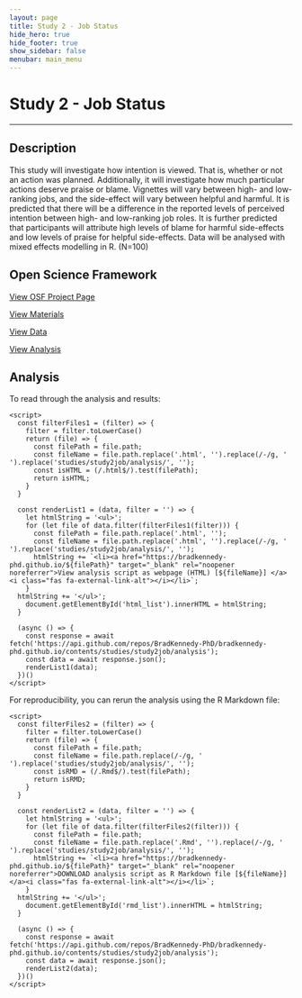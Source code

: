 ```yaml
---
layout: page
title: Study 2 - Job Status
hide_hero: true
hide_footer: true
show_sidebar: false
menubar: main_menu
---
```

# Study 2 - Job Status

***

## Description
This study will investigate how intention is viewed. That is, whether or not an action was planned. Additionally, it will investigate how much particular actions deserve praise or blame.
Vignettes will vary between high- and low-ranking jobs, and the side-effect will vary between helpful and harmful.
It is predicted that there will be a difference in the reported levels of perceived intention between high- and low-ranking job roles. 
It is further predicted that participants will attribute high levels of blame for harmful side-effects and low levels of praise for helpful side-effects.
Data will be analysed with mixed effects modelling in R. (N=100)

## Open Science Framework
<a href="https://osf.io/kncea/" target="_blank" rel="noopener noreferrer">View OSF Project Page <i class="fas fa-external-link-alt"></i></a>

<a href="https://osf.io/pybv4/" class="button is-primary" target="_blank" rel="noopener noreferrer">View Materials <i class="fas fa-external-link-alt"></i></a>

<a href="https://osf.io/gz5yd/" class="button is-primary" target="_blank" rel="noopener noreferrer">View Data <i class="fas fa-external-link-alt"></i></a>

<a href="https://osf.io/dp5fm/" class="button is-primary" target="_blank" rel="noopener noreferrer">View Analysis <i class="fas fa-external-link-alt"></i></a>

<html>
    <div>
      <h2>Analysis</h2>
      <p>To read through the analysis and results:</p>
      <ul id="html_list">
      </ul>
    </div>
    
    <script>
      const filterFiles1 = (filter) => {
        filter = filter.toLowerCase()
        return (file) => {
          const filePath = file.path;
          const fileName = file.path.replace('.html', '').replace(/-/g, ' ').replace('studies/study2job/analysis/', '');
          const isHTML = (/.html$/).test(filePath);
          return isHTML;
        }
      }
      
      const renderList1 = (data, filter = '') => {
        let htmlString = '<ul>';
        for (let file of data.filter(filterFiles1(filter))) {
          const filePath = file.path.replace('.html', '');
          const fileName = file.path.replace('.html', '').replace(/-/g, ' ').replace('studies/study2job/analysis/', '');
          htmlString += `<li><a href="https://bradkennedy-phd.github.io/${filePath}" target="_blank" rel="noopener noreferrer">View analysis script as webpage (HTML) [${fileName}] </a><i class="fas fa-external-link-alt"></i></li>`;
        }
      htmlString += '</ul>';
        document.getElementById('html_list').innerHTML = htmlString;
      }
      
      (async () => {
        const response = await fetch('https://api.github.com/repos/BradKennedy-PhD/bradkennedy-phd.github.io/contents/studies/study2job/analysis');
        const data = await response.json();
        renderList1(data);
      })()
    </script>
</html>

<html>
<div>
<p>For reproducibility, you can rerun the analysis using the R Markdown file:</p>
<ul id="rmd_list">
      </ul>
    </div>
    
    <script>
      const filterFiles2 = (filter) => {
        filter = filter.toLowerCase()
        return (file) => {
          const filePath = file.path;
          const fileName = file.path.replace(/-/g, ' ').replace('studies/study2job/analysis/', '');
          const isRMD = (/.Rmd$/).test(filePath);
          return isRMD;
        }
      }
      
      const renderList2 = (data, filter = '') => {
        let htmlString = '<ul>';
        for (let file of data.filter(filterFiles2(filter))) {
          const filePath = file.path;
          const fileName = file.path.replace('.Rmd', '').replace(/-/g, ' ').replace('studies/study2job/analysis/', '');
          htmlString += `<li><a href="https://bradkennedy-phd.github.io/${filePath}" target="_blank" rel="noopener noreferrer">DOWNLOAD analysis script as R Markdown file [${fileName}] </a><i class="fas fa-external-link-alt"></i></li>`;
        }
      htmlString += '</ul>';
        document.getElementById('rmd_list').innerHTML = htmlString;
      }
      
      (async () => {
        const response = await fetch('https://api.github.com/repos/BradKennedy-PhD/bradkennedy-phd.github.io/contents/studies/study2job/analysis');
        const data = await response.json();
        renderList2(data);
      })()
    </script>
</html>